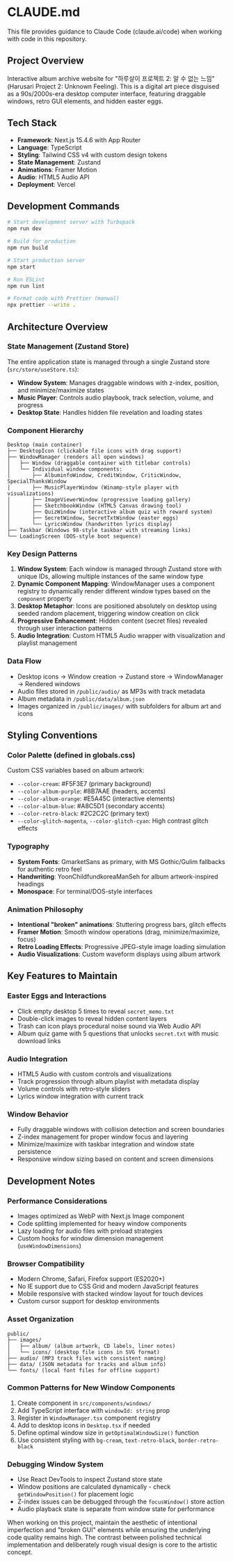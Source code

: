 # CLAUDE.md

This file provides guidance to Claude Code (claude.ai/code) when working with code in this repository.

## Project Overview

Interactive album archive website for "하루살이 프로젝트 2: 알 수 없는 느낌" (Harusari Project 2: Unknown Feeling). This is a digital art piece disguised as a 90s/2000s-era desktop computer interface, featuring draggable windows, retro GUI elements, and hidden easter eggs.

## Tech Stack

- **Framework**: Next.js 15.4.6 with App Router
- **Language**: TypeScript
- **Styling**: Tailwind CSS v4 with custom design tokens
- **State Management**: Zustand
- **Animations**: Framer Motion
- **Audio**: HTML5 Audio API
- **Deployment**: Vercel

## Development Commands

```bash
# Start development server with Turbopack
npm run dev

# Build for production
npm run build

# Start production server
npm start

# Run ESLint
npm run lint

# Format code with Prettier (manual)
npx prettier --write .
```

## Architecture Overview

### State Management (Zustand Store)
The entire application state is managed through a single Zustand store (`src/store/useStore.ts`):
- **Window System**: Manages draggable windows with z-index, position, and minimize/maximize states
- **Music Player**: Controls audio playbook, track selection, volume, and progress
- **Desktop State**: Handles hidden file revelation and loading states

### Component Hierarchy
```
Desktop (main container)
├── DesktopIcon (clickable file icons with drag support)
├── WindowManager (renders all open windows)
│   ├── Window (draggable container with titlebar controls)
│   └── Individual window components:
│       ├── AlbuminfoWindow, CreditWindow, CriticWindow, SpecialThanksWindow
│       ├── MusicPlayerWindow (Winamp-style player with visualizations)
│       ├── ImageViewerWindow (progressive loading gallery)
│       ├── SketchbookWindow (HTML5 Canvas drawing tool)
│       ├── QuizWindow (interactive album quiz with reward system)
│       ├── SecretWindow, SecretTxtWindow (easter eggs)
│       └── LyricsWindow (handwritten lyrics display)
├── Taskbar (Windows 98-style taskbar with streaming links)
└── LoadingScreen (DOS-style boot sequence)
```

### Key Design Patterns

1. **Window System**: Each window is managed through Zustand store with unique IDs, allowing multiple instances of the same window type
2. **Dynamic Component Mapping**: WindowManager uses a component registry to dynamically render different window types based on the `component` property
3. **Desktop Metaphor**: Icons are positioned absolutely on desktop using seeded random placement, triggering window creation on click
4. **Progressive Enhancement**: Hidden content (secret files) revealed through user interaction patterns
5. **Audio Integration**: Custom HTML5 Audio wrapper with visualization and playlist management

### Data Flow
- Desktop icons → Window creation → Zustand store → WindowManager → Rendered windows
- Audio files stored in `/public/audio/` as MP3s with track metadata
- Album metadata in `/public/data/album.json`
- Images organized in `/public/images/` with subfolders for album art and icons

## Styling Conventions

### Color Palette (defined in globals.css)
Custom CSS variables based on album artwork:
- `--color-cream`: #F5F3E7 (primary background)
- `--color-album-purple`: #8B7AAE (headers, accents)
- `--color-album-orange`: #E5A45C (interactive elements)
- `--color-album-blue`: #A8C5D1 (secondary accents)
- `--color-retro-black`: #2C2C2C (primary text)
- `--color-glitch-magenta`, `--color-glitch-cyan`: High contrast glitch effects

### Typography
- **System Fonts**: GmarketSans as primary, with MS Gothic/Gulim fallbacks for authentic retro feel
- **Handwriting**: YoonChildfundkoreaManSeh for album artwork-inspired headings
- **Monospace**: For terminal/DOS-style interfaces

### Animation Philosophy
- **Intentional "broken" animations**: Stuttering progress bars, glitch effects
- **Framer Motion**: Smooth window operations (drag, minimize/maximize, focus)
- **Retro Loading Effects**: Progressive JPEG-style image loading simulation
- **Audio Visualizations**: Custom waveform displays using album artwork

## Key Features to Maintain

### Easter Eggs and Interactions
- Click empty desktop 5 times to reveal `secret_memo.txt`
- Double-click images to reveal hidden content layers
- Trash can icon plays procedural noise sound via Web Audio API
- Album quiz game with 5 questions that unlocks `secret.txt` with music download links

### Audio Integration
- HTML5 Audio with custom controls and visualizations
- Track progression through album playlist with metadata display
- Volume controls with retro-style sliders
- Lyrics window integration with current track

### Window Behavior
- Fully draggable windows with collision detection and screen boundaries
- Z-index management for proper window focus and layering
- Minimize/maximize with taskbar integration and window state persistence
- Responsive window sizing based on content and screen dimensions

## Development Notes

### Performance Considerations
- Images optimized as WebP with Next.js Image component
- Code splitting implemented for heavy window components
- Lazy loading for audio files with preload strategies
- Custom hooks for window dimension management (`useWindowDimensions`)

### Browser Compatibility
- Modern Chrome, Safari, Firefox support (ES2020+)
- No IE support due to CSS Grid and modern JavaScript features
- Mobile responsive with stacked window layout for touch devices
- Custom cursor support for desktop environments

### Asset Organization
```
public/
├── images/
│   ├── album/ (album artwork, CD labels, liner notes)
│   └── icons/ (desktop file icons in SVG format)
├── audio/ (MP3 track files with consistent naming)
├── data/ (JSON metadata for tracks and album info)
└── fonts/ (local font files for offline support)
```

### Common Patterns for New Window Components
1. Create component in `src/components/windows/`
2. Add TypeScript interface with `windowId: string` prop
3. Register in `WindowManager.tsx` component registry
4. Add to desktop icons in `Desktop.tsx` if needed
5. Define optimal window size in `getOptimalWindowSize()` function
6. Use consistent styling with `bg-cream`, `text-retro-black`, `border-retro-black`

### Debugging Window System
- Use React DevTools to inspect Zustand store state
- Window positions are calculated dynamically - check `getWindowPosition()` for placement logic
- Z-index issues can be debugged through the `focusWindow()` store action
- Audio playback state is separate from window state for performance

When working on this project, maintain the aesthetic of intentional imperfection and "broken GUI" elements while ensuring the underlying code quality remains high. The contrast between polished technical implementation and deliberately rough visual design is core to the artistic concept.